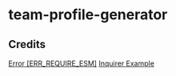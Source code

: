 # team-profile-generator

## Credits

[Error [ERR_REQUIRE_ESM]](https://gist.github.com/sindresorhus/a39789f98801d908bbc7ff3ecc99d99c)
[Inquirer Example](https://www.npmjs.com/package//inquirer?activeTab=readme#examples)